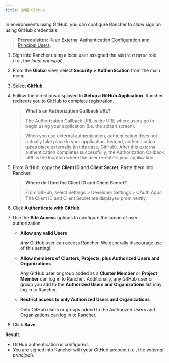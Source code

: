 ```yaml
---
title: 对接 GitHub
---
```


In environments using GitHub, you can configure Rancher to allow sign on using GitHub credentials.

> **Prerequisites:** Read [External Authentication Configuration and Principal Users](/docs/admin-settings/authentication/#external-authentication-configuration-and-principal-users).

1. Sign into Rancher using a local user assigned the `administrator` role (i.e., the _local principal_).

2.  From the **Global** view, select **Security > Authentication** from the main menu.

3.  Select **GitHub**.

4.  Follow the directions displayed to **Setup a GitHub Application**. Rancher redirects you to GitHub to complete registration.

    > **What's an Authorization Callback URL?**
    >
    > The Authorization Callback URL is the URL where users go to begin using your application (i.e. the splash screen).

    > When you use external authentication, authentication does not actually take place in your application. Instead, authentication takes place externally (in this case, GitHub). After this external authentication completes successfully, the Authorization Callback URL is the location where the user re-enters your application.

5.  From GitHub, copy the **Client ID** and **Client Secret**. Paste them into Rancher.

    > **Where do I find the Client ID and Client Secret?**
    >
    > From GitHub, select Settings > Developer Settings > OAuth Apps. The Client ID and Client Secret are displayed prominently.

6.  Click **Authenticate with GitHub**.

7.  Use the **Site Access** options to configure the scope of user authorization.

    - **Allow any valid Users**

      _Any_ GitHub user can access Rancher. We generally discourage use of this setting!

    - **Allow members of Clusters, Projects, plus Authorized Users and Organizations**

      Any GitHub user or group added as a **Cluster Member** or **Project Member** can log in to Rancher. Additionally, any GitHub user or group you add to the **Authorized Users and Organizations** list may log in to Rancher.

    - **Restrict access to only Authorized Users and Organizations**

      Only GitHub users or groups added to the Authorized Users and Organizations can log in to Rancher.
      <br/>

8.  Click **Save**.

**Result:**

* GitHub authentication is configured.
* You are signed into Rancher with your GitHub account (i.e., the _external principal_).

